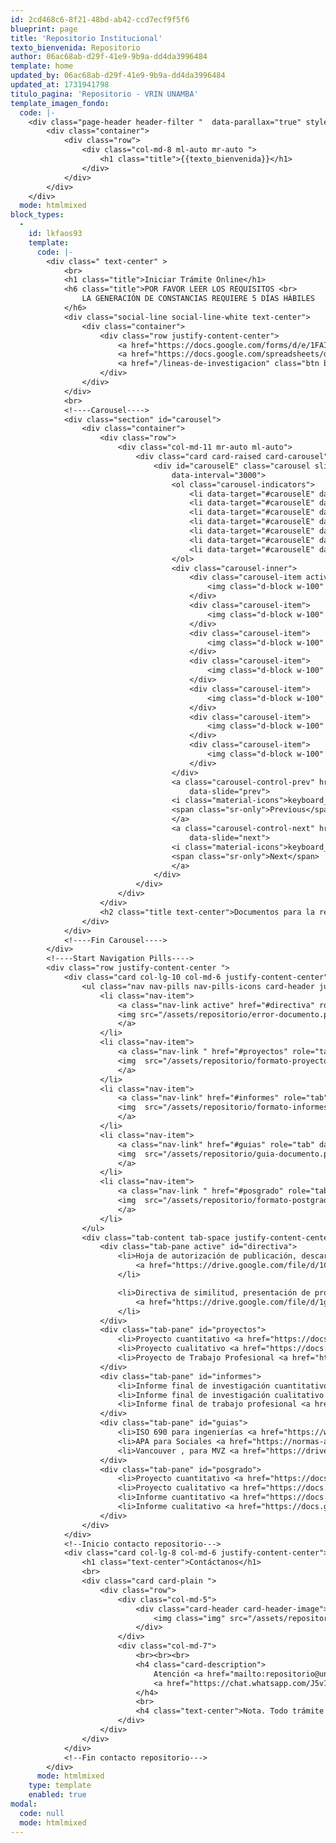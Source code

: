 ```yaml
---
id: 2cd468c6-8f21-48bd-ab42-ccd7ecf9f5f6
blueprint: page
title: 'Repositorio Institucional'
texto_bienvenida: Repositorio
author: 06ac68ab-d29f-41e9-9b9a-dd4da3996484
template: home
updated_by: 06ac68ab-d29f-41e9-9b9a-dd4da3996484
updated_at: 1731941798
titulo_pagina: 'Repositorio - VRIN UNAMBA'
template_imagen_fondo:
  code: |-
    <div class="page-header header-filter "  data-parallax="true" style="background-image: url('/assets/a_home_otros/bg4.jpg');">
        <div class="container">
            <div class="row">
                <div class="col-md-8 ml-auto mr-auto ">
                    <h1 class="title">{{texto_bienvenida}}</h1>
                </div>
            </div>
        </div>
    </div>
  mode: htmlmixed
block_types:
  -
    id: lkfaos93
    template:
      code: |-
        <div class=" text-center" >
            <br>
            <h1 class="title">Iniciar Trámite Online</h1>
            <h6 class="title">POR FAVOR LEER LOS REQUISITOS <br>
                LA GENERACIÓN DE CONSTANCIAS REQUIERE 5 DÍAS HÁBILES
            </h6>
            <div class="social-line social-line-white text-center">
                <div class="container">
                    <div class="row justify-content-center">
                        <a href="https://docs.google.com/forms/d/e/1FAIpQLSe--XNcThUYGe6-Gjx9sADcJPX_3fCxjjeOD-FqQRNcYg0geA/viewform" target="_blank" class="btn btn-default btn-round">Inicio de Trámite Online</a>
                        <a href="https://docs.google.com/spreadsheets/d/1a7BKSTnT1cg7sOQoxuvAlpk8bb_ljYn9mT4E9LZIReU/edit#gid=1734435598" target="_blank" class="btn btn-primary btn-round">Estado de Trámite Online</a>
                        <a href="/lineas-de-investigacion" class="btn btn-round">Líneas de investigación</a>
                    </div>
                </div>
            </div>
            <br>
            <!----Carousel---->
            <div class="section" id="carousel">
                <div class="container">
                    <div class="row">
                        <div class="col-md-11 mr-auto ml-auto">
                            <div class="card card-raised card-carousel">
                                <div id="carouselE" class="carousel slide" data-ride="carousel"
                                    data-interval="3000">
                                    <ol class="carousel-indicators">
                                        <li data-target="#carouselE" data-slide-to="1" class="active"></li>
                                        <li data-target="#carouselE" data-slide-to="2"></li>
                                        <li data-target="#carouselE" data-slide-to="3"></li>
                                        <li data-target="#carouselE" data-slide-to="4"></li>
                                        <li data-target="#carouselE" data-slide-to="5"></li>
        							  	<li data-target="#carouselE" data-slide-to="6"></li>
        							  	<li data-target="#carouselE" data-slide-to="7"></li>
                                    </ol>
                                    <div class="carousel-inner">
                                        <div class="carousel-item active">
                                            <img class="d-block w-100" src="/assets/repositorio/infograma_repositorio.png" alt="First slide">
                                        </div>
                                        <div class="carousel-item">
                                            <img class="d-block w-100" src="/assets/repositorio/horario_atencion_repositorio.png" alt="Second slide">
                                        </div>
                                        <div class="carousel-item">
                                            <img class="d-block w-100" src="/assets/repositorio/ubicacion_repositorio.png" alt="Third slide">
                                        </div>
                                        <div class="carousel-item">
                                            <img class="d-block w-100" src="/assets/repositorio/ubi_repo_3.jpeg" alt="Third slide">
                                        </div>
                                        <div class="carousel-item">
                                            <img class="d-block w-100" src="/assets/repositorio/ubi_repo_6.jpeg" alt="Third slide">
                                        </div>
                                        <div class="carousel-item">
                                            <img class="d-block w-100" src="/assets/repositorio/ubi_repo_5.jpeg" alt="Third slide">
                                        </div>
        							  	<div class="carousel-item">
                                            <img class="d-block w-100" src="/assets/repositorio/ubi_repo_9.png" alt="Third slide">
                                        </div>
                                    </div>
                                    <a class="carousel-control-prev" href="#carouselE" role="button"
                                        data-slide="prev">
                                    <i class="material-icons">keyboard_arrow_left</i>
                                    <span class="sr-only">Previous</span>
                                    </a>
                                    <a class="carousel-control-next" href="#carouselE" role="button"
                                        data-slide="next">
                                    <i class="material-icons">keyboard_arrow_right</i>
                                    <span class="sr-only">Next</span>
                                    </a>
                                </div>
                            </div>
                        </div>
                    </div>
                    <h2 class="title text-center">Documentos para la redacción de Proyectos e Informes</h2>
                </div>
            </div>
            <!----Fin Carousel---->  
        </div>
        <!----Start Navigation Pills----> 
        <div class="row justify-content-center ">
            <div class="card col-lg-10 col-md-6 justify-content-center">
                <ul class="nav nav-pills nav-pills-icons card-header justify-content-center" role="tablist">
                    <li class="nav-item">
                        <a class="nav-link active" href="#directiva" role="tab" data-toggle="tab">
                        <img src="/assets/repositorio/error-documento.png"><br></img>Directivas y <br>Errores Comunes
                        </a>
                    </li>
                    <li class="nav-item">
                        <a class="nav-link " href="#proyectos" role="tab" data-toggle="tab">
                        <img  src="/assets/repositorio/formato-proyecto.png"><br></img>Formato de <br> Proyectos
                        </a>
                    </li>
                    <li class="nav-item">
                        <a class="nav-link" href="#informes" role="tab" data-toggle="tab">
                        <img  src="/assets/repositorio/formato-informes.png"><br></img>Formatos de <br>Informes
                        </a>
                    </li>
                    <li class="nav-item">
                        <a class="nav-link" href="#guias" role="tab" data-toggle="tab">
                        <img  src="/assets/repositorio/guia-documento.png"><br></img>Guias, Estilos<br> de Redacción
                        </a>
                    </li>
                    <li class="nav-item">
                        <a class="nav-link " href="#posgrado" role="tab" data-toggle="tab">
                        <img  src="/assets/repositorio/formato-postgrado.png"><br></img>Formato de <br>Posgrado
                        </a>
                    </li>
                </ul>
                <div class="tab-content tab-space justify-content-center h4">
                    <div class="tab-pane active" id="directiva">
                        <li>Hoja de autorización de publicación, descargue, rellene los campos imprima, firme y ponga su huella dactilar 
                            <a href="https://drive.google.com/file/d/1CEGXeUGg0vVGGbAoyxvXvK5GrvryWksF/view" target="_blank">(clic para descargar)</a>.
                        </li>

                        <li>Directiva de similitud, presentación de proyectos y tesis 
                            <a href="https://drive.google.com/file/d/1gFabxYnR9_YqVunBZZSBfbDclrc-hn4H/view" target="_blank">(clic para ver)</a>.
                        </li>
                    </div>
                    <div class="tab-pane" id="proyectos">
                        <li>Proyecto cuantitativo <a href="https://docs.google.com/document/d/1iTn97ZG7o1QLXz0fslzclCBaGO131EbR/edit?usp=drive_link&ouid=115142632749044065793&rtpof=true&sd=true" target="_blank">(clic para descargar)</a>.</li>
                        <li>Proyecto cualitativo <a href="https://docs.google.com/document/d/1O0mOMvB2ObCxQAVvpnBilfFy_ZksfEl0/edit?usp=drive_link&ouid=115142632749044065793&rtpof=true&sd=true" target="_blank">(clic para descargar)</a>.</li>
                        <li>Proyecto de Trabajo Profesional <a href="https://docs.google.com/document/d/1_lL5pM-_BQ9-ftrlAmdaolGztV_av0gv/edit?usp=drive_link&ouid=115142632749044065793&rtpof=true&sd=true" target="_blank">(clic para descargar)</a>.</li>
                    </div>
                    <div class="tab-pane" id="informes">
                        <li>Informe final de investigación cuantitativo <a href="https://docs.google.com/document/d/1jN93KjnyVHxMx0G1Kxwiee9zayfcz0X1/edit?usp=drive_link&ouid=115142632749044065793&rtpof=true&sd=true" target="_blank">(clic para descargar)</a>.</li>
                        <li>Informe final de investigación cualitativo <a href="https://docs.google.com/document/d/1ej5Gv1GJgZLnoFcuoVePkJvSxiUkzudx/edit?usp=drive_link&ouid=115142632749044065793&rtpof=true&sd=true" target="_blank">(clic para descargar)</a>.</li>
                        <li>Informe final de trabajo profesional <a href="https://docs.google.com/document/d/1l9VCsWA6YIdcOkwM4YRzyY4Rp59789rS/edit?usp=drive_link&ouid=115142632749044065793&rtpof=true&sd=true" target="_blank">(clic para descargar)</a>.</li>
                    </div>
                    <div class="tab-pane" id="guias">
                        <li>ISO 690 para ingenierías <a href="https://www.iso.org/sites/directives/current/part2/index.xhtml" target="_blank">(clic para descargar)</a>.</li>
                        <li>APA para Sociales <a href="https://normas-apa.org/estructura/tablas/" target="_blank">(clic para descargar)</a>.</li>
                        <li>Vancouver , para MVZ <a href="https://drive.google.com/file/d/1_Co8cqjeeDVZqGXZWdhOxiy_lS2m_mVC/view" target="_blank">(clic para descargar)</a>.</li>
                    </div>
                    <div class="tab-pane" id="posgrado">
                        <li>Proyecto cuantitativo <a href="https://docs.google.com/document/d/1iTn97ZG7o1QLXz0fslzclCBaGO131EbR/edit?usp=drive_link&ouid=115142632749044065793&rtpof=true&sd=true" target="_blank">(clic para descargar)</a>.</li>
                        <li>Proyecto cualitativo <a href="https://docs.google.com/document/d/1O0mOMvB2ObCxQAVvpnBilfFy_ZksfEl0/edit?usp=drive_link&ouid=115142632749044065793&rtpof=true&sd=true" target="_blank">(clic para descargar)</a>.</li>
                        <li>Informe cuantitativo <a href="https://docs.google.com/document/d/1jN93KjnyVHxMx0G1Kxwiee9zayfcz0X1/edit?usp=drive_link&ouid=115142632749044065793&rtpof=true&sd=true" target="_blank">(clic para descargar)</a>.</li>
                        <li>Informe cualitativo <a href="https://docs.google.com/document/d/1ej5Gv1GJgZLnoFcuoVePkJvSxiUkzudx/edit?usp=drive_link&ouid=115142632749044065793&rtpof=true&sd=true" target="_blank">(clic para descargar)</a>.</li>
                    </div>
                </div>
            </div>
            <!--Inicio contacto repositorio--->
            <div class="card col-lg-8 col-md-6 justify-content-center">
                <h1 class="text-center">Contáctanos</h1>
                <br>
                <div class="card card-plain ">
                    <div class="row">
                        <div class="col-md-5">
                            <div class="card-header card-header-image">
                                <img class="img" src="/assets/repositorio/qrcode-generado.png">
                            </div>
                        </div>
                        <div class="col-md-7">
                            <br><br><br>
                            <h4 class="card-description">
                                Atención <a href="mailto:repositorio@unamba.edu.pe">repositorio@unamba.edu.pe</a> en horario de oficina, toda consulta es vía WhastApp, escanea el código QR desde tu celular o
                                <a href="https://chat.whatsapp.com/J5vIe9MIbk9GIHeTYoJaLI" target="_blank"> clic aquí para unirte. </a>
                            </h4>
                            <br>
                            <h4 class="text-center">Nota. Todo trámite es virtual.</h4>
                        </div>
                    </div>
                </div>
            </div>
            <!--Fin contacto repositorio--->
        </div>
      mode: htmlmixed
    type: template
    enabled: true
modal:
  code: null
  mode: htmlmixed
---
```

